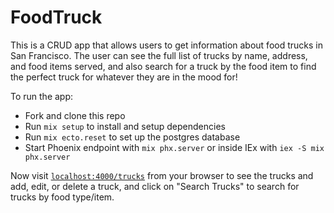 # FoodTruck

This is a CRUD app that allows users to get information about food trucks in San Francisco. The user can see the full list of trucks by name, address, and food items served, and also search for a truck by the food item to find the perfect truck for whatever they are in the mood for!

To run the app:
  * Fork and clone this repo
  * Run `mix setup` to install and setup dependencies
  * Run `mix ecto.reset` to set up the postgres database
  * Start Phoenix endpoint with `mix phx.server` or inside IEx with `iex -S mix phx.server`

Now visit [`localhost:4000/trucks`](http://localhost:4000/trucks) from your browser to see the trucks and add, edit, or delete a truck, and click on "Search Trucks" to search for trucks by food type/item.
